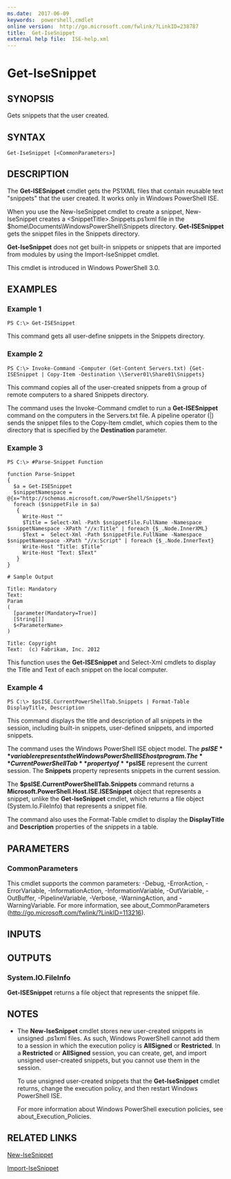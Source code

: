 ```yaml
---
ms.date:  2017-06-09
keywords:  powershell,cmdlet
online version:  http://go.microsoft.com/fwlink/?LinkID=238787
title:  Get-IseSnippet
external help file:  ISE-help.xml
---
```


# Get-IseSnippet
## SYNOPSIS
Gets snippets that the user created.
## SYNTAX

```
Get-IseSnippet [<CommonParameters>]
```

## DESCRIPTION
The **Get-ISESnippet** cmdlet gets the PS1XML files that contain reusable text "snippets" that the user created.
It works only in Windows PowerShell ISE.

When you use the New-IseSnippet cmdlet to create a snippet, New-IseSnippet creates a \<SnippetTitle\>.Snippets.ps1xml file in the $home\Documents\WindowsPowerShell\Snippets directory.
**Get-ISESnippet** gets the snippet files in the Snippets directory.

**Get-IseSnippet** does not get built-in snippets or snippets that are imported from modules by using the Import-IseSnippet cmdlet.

This cmdlet is introduced in Windows PowerShell 3.0.
## EXAMPLES

### Example 1
```
PS C:\> Get-ISESnippet
```

This command gets all user-define snippets in the Snippets directory.
### Example 2
```
PS C:\> Invoke-Command -Computer (Get-Content Servers.txt) {Get-ISESnippet | Copy-Item -Destination \\Server01\Share01\Snippets}
```

This command copies all of the user-created snippets from a group of remote computers to a shared Snippets directory.

The command uses the Invoke-Command cmdlet to run a **Get-ISESnippet** command on the computers in the Servers.txt file.
A pipeline operator (|) sends the snippet files to the Copy-Item cmdlet, which copies them to the directory that is specified by the **Destination** parameter.
### Example 3
```
PS C:\> #Parse-Snippet Function

function Parse-Snippet
{
  $a = Get-ISESnippet
  $snippetNamespace = @{x="http://schemas.microsoft.com/PowerShell/Snippets"}
  foreach ($snippetFile in $a)
   {
     Write-Host ""
     $Title = Select-Xml -Path $snippetFile.FullName -Namespace $snippetNamespace -XPath "//x:Title" | foreach {$_.Node.InnerXML}
     $Text =  Select-Xml -Path $snippetFile.FullName -Namespace $snippetNamespace -XPath "//x:Script" | foreach {$_.Node.InnerText}
     Write-Host "Title: $Title"
     Write-Host "Text: $Text"
   }
}

# Sample Output

Title: Mandatory
Text:
Param
(
  [parameter(Mandatory=True)]
  [String[]]
  $<ParameterName>
)

Title: Copyright
Text:  (c) Fabrikam, Inc. 2012
```

This function uses the **Get-ISESnippet** and Select-Xml cmdlets to display the Title and Text of each snippet on the local computer.
### Example 4
```
PS C:\> $psISE.CurrentPowerShellTab.Snippets | Format-Table DisplayTitle, Description
```

This command displays the title and description of all snippets in the session, including built-in snippets, user-defined snippets, and imported snippets.

The command uses the Windows PowerShell ISE object model.
The **$psISE** variable represents the Windows PowerShell ISE host program.
The **CurrentPowerShellTab** property of **$psISE** represent the current session.
The **Snippets** property represents snippets in the current session.

The **$psISE.CurrentPowerShellTab.Snippets** command returns a  **Microsoft.PowerShell.Host.ISE.ISESnippet** object that represents a snippet, unlike the **Get-IseSnippet** cmdlet, which returns a file object (System.Io.FileInfo) that represents a snippet file.

The command also uses the Format-Table cmdlet to display the **DisplayTitle** and **Description** properties of the snippets in a table.
## PARAMETERS

### CommonParameters
This cmdlet supports the common parameters: -Debug, -ErrorAction, -ErrorVariable, -InformationAction, -InformationVariable, -OutVariable, -OutBuffer, -PipelineVariable, -Verbose, -WarningAction, and -WarningVariable. For more information, see about_CommonParameters (http://go.microsoft.com/fwlink/?LinkID=113216).
## INPUTS

## OUTPUTS

### System.IO.FileInfo
**Get-ISESnippet** returns a file object that represents the snippet file.
## NOTES
* The **New-IseSnippet** cmdlet stores new user-created snippets in unsigned .ps1xml files. As such, Windows PowerShell cannot add them to a session in which the execution policy is **AllSigned** or **Restricted**. In a **Restricted** or **AllSigned** session, you can create, get, and import unsigned user-created snippets, but you cannot use them in the session.

  To use unsigned user-created snippets that the **Get-IseSnippet** cmdlet returns, change the execution policy, and then restart Windows PowerShell ISE.

  For more information about Windows PowerShell execution policies, see about_Execution_Policies.
## RELATED LINKS

[New-IseSnippet](New-IseSnippet.md)

[Import-IseSnippet](Import-IseSnippet.md)

